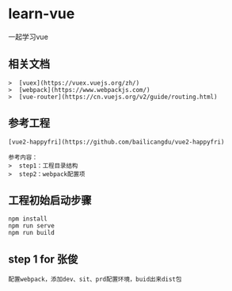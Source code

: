 # learn-vue

一起学习vue

## 相关文档
```
>  [vuex](https://vuex.vuejs.org/zh/)
>  [webpack](https://www.webpackjs.com/)
>  [vue-router](https://cn.vuejs.org/v2/guide/routing.html)
```

## 参考工程
```
[vue2-happyfri](https://github.com/bailicangdu/vue2-happyfri)

参考内容：
>  step1：工程目录结构
>  step2：webpack配置项
```

## 工程初始启动步骤
```
npm install
npm run serve
npm run build
```

## step 1 for 张俊
```
配置webpack，添加dev、sit、prd配置环境，buid出来dist包
```